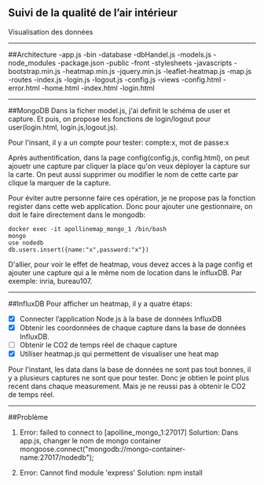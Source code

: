 ## Suivi de la qualité de l’air intérieur

Visualisation des données


---

##Architecture
	-app.js
	-bin
	-database
		-dbHandel.js
		-models.js
	-node_modules
	-package.json
	-public
		-front
		-stylesheets
		-javascripts
			-bootstrap.min.js
			-heatmap.min.js
			-jquery.min.js
			-leaflet-heatmap.js
			-map.js	
	-routes
		-index.js
		-login.js
		-logout.js
		-config.js
	-views
		-config.html
		-error.html
		-home.html
		-index.html
		-login.html

---
##MongoDB
Dans la ficher model.js, j'ai definit le schéma de user et capture. Et puis, on propose les fonctions de login/logout pour user(login.html, login.js,logout.js). 

Pour l'insant, il y a un compte pour tester:
compte:x, mot de passe:x

Après authentification, dans la page config(config.js, config.html), on peut ajouetr une capture par cliquer la place qu'on veux déployer la capture sur la carte. On peut aussi supprimer ou modifier le nom de cette carte par clique la marquer de la capture.

Pour éviter autre personne faire ces opération, je ne propose pas la fonction register dans cette web application. Donc pour ajouter une gestionnaire, on doit le faire directement dans le mongodb:

```
docker exec -it apollinemap_mongo_1 /bin/bash
mongo
use nodedb
db.users.insert({name:"x",password:"x"}) 
```

D'allier, pour voir le effet de heatmap, vous devez acces à la page config et ajouter une capture qui a le même nom de location dans le influxDB. Par exemple: inria, bureau107.
  


---
##InfluxDB
Pour afficher un heatmap, il y a quatre étaps:

- [x] Connecter l’application Node.js à la base de données InfluxDB
- [x] Obtenir les coordonnées de chaque capture dans la base de données InfluxDB. 
- [ ] Obtenir le CO2 de temps réel de chaque capture
- [x] Utiliser heatmap.js qui permettent de visualiser une heat map

Pour l'instant, les data dans la base de données ne sont pas tout bonnes, il y a plusieurs captures ne sont que pour tester. Donc je obtien le point plus recent dans chaque measurement. Mais je ne reussi pas à obtenir le CO2 de temps réel.  

---
##Problème
1. Error: failed to connect to [apolline_mongo_1:27017]
   Solurtion:
		Dans app.js, changer le nom de mongo container
		mongoose.connect("mongodb://mongo-container-name:27017/nodedb");

2.	Error: Cannot find module 'express'
	Solution:
		npm install

